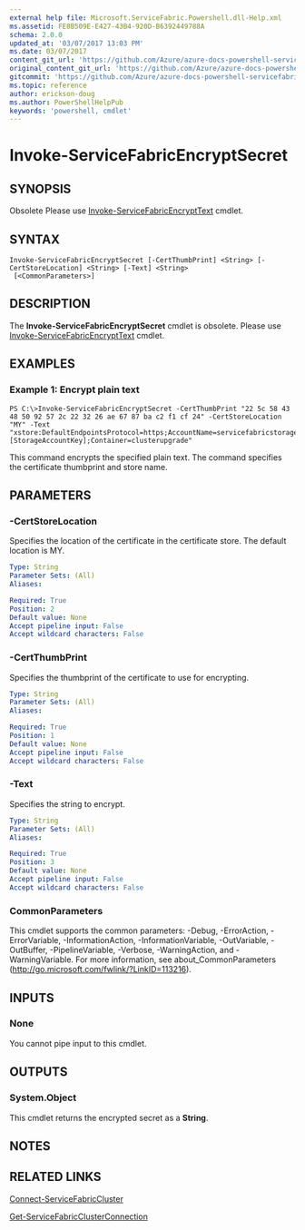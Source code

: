 ```yaml
---
external help file: Microsoft.ServiceFabric.Powershell.dll-Help.xml
ms.assetid: FE8B509E-E427-43B4-920D-B6392449788A
schema: 2.0.0
updated_at: '03/07/2017 13:03 PM'
ms.date: 03/07/2017
content_git_url: 'https://github.com/Azure/azure-docs-powershell-servicefabric/blob/master/Service-Fabric-cmdlets/ServiceFabric/vlatest/Invoke-ServiceFabricEncryptSecret.md'
original_content_git_url: 'https://github.com/Azure/azure-docs-powershell-servicefabric/blob/master/Service-Fabric-cmdlets/ServiceFabric/vlatest/Invoke-ServiceFabricEncryptSecret.md'
gitcommit: 'https://github.com/Azure/azure-docs-powershell-servicefabric/blob/756d0cca5125866a4d8f54b5303b6ea13ac82ffb'
ms.topic: reference
author: erickson-doug
ms.author: PowerShellHelpPub
keywords: 'powershell, cmdlet'
---
```


# Invoke-ServiceFabricEncryptSecret

## SYNOPSIS
Obsolete
Please use [Invoke-ServiceFabricEncryptText](./Invoke-ServiceFabricEncryptText.md) cmdlet.

## SYNTAX

```
Invoke-ServiceFabricEncryptSecret [-CertThumbPrint] <String> [-CertStoreLocation] <String> [-Text] <String>
 [<CommonParameters>]
```

## DESCRIPTION
The **Invoke-ServiceFabricEncryptSecret** cmdlet is obsolete. Please use [Invoke-ServiceFabricEncryptText](./Invoke-ServiceFabricEncryptText.md) cmdlet.

## EXAMPLES

### Example 1: Encrypt plain text
```
PS C:\>Invoke-ServiceFabricEncryptSecret -CertThumbPrint "22 5c 58 43 48 50 92 57 2c 22 32 26 ae 67 87 ba c2 f1 cf 24" -CertStoreLocation "MY" -Text "xstore:DefaultEndpointsProtocol=https;AccountName=servicefabricstorage;AccountKey=[StorageAccountKey];Container=clusterupgrade"
```

This command encrypts the specified plain text.
The command specifies the certificate thumbprint and store name.

## PARAMETERS

### -CertStoreLocation
Specifies the location of the certificate in the certificate store.
The default location is MY.

```yaml
Type: String
Parameter Sets: (All)
Aliases: 

Required: True
Position: 2
Default value: None
Accept pipeline input: False
Accept wildcard characters: False
```

### -CertThumbPrint
Specifies the thumbprint of the certificate to use for encrypting.

```yaml
Type: String
Parameter Sets: (All)
Aliases: 

Required: True
Position: 1
Default value: None
Accept pipeline input: False
Accept wildcard characters: False
```

### -Text
Specifies the string to encrypt.

```yaml
Type: String
Parameter Sets: (All)
Aliases: 

Required: True
Position: 3
Default value: None
Accept pipeline input: False
Accept wildcard characters: False
```

### CommonParameters
This cmdlet supports the common parameters: -Debug, -ErrorAction, -ErrorVariable, -InformationAction, -InformationVariable, -OutVariable, -OutBuffer, -PipelineVariable, -Verbose, -WarningAction, and -WarningVariable. For more information, see about_CommonParameters (http://go.microsoft.com/fwlink/?LinkID=113216).

## INPUTS

### None
You cannot pipe input to this cmdlet.

## OUTPUTS

### System.Object
This cmdlet returns the encrypted secret as a **String**.

## NOTES

## RELATED LINKS

[Connect-ServiceFabricCluster](./Connect-ServiceFabricCluster.md)

[Get-ServiceFabricClusterConnection](./Get-ServiceFabricClusterConnection.md)
